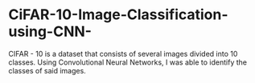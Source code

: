 # CiFAR-10-Image-Classification-using-CNN-
CIFAR - 10 is a dataset that consists of several images divided into 10 classes. Using Convolutional Neural Networks, I was able to identify the classes of said images.
